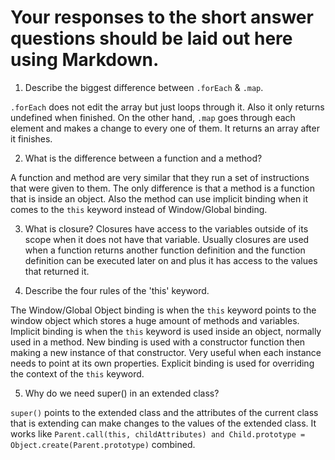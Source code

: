 # Your responses to the short answer questions should be laid out here using Markdown.
1. Describe the biggest difference between `.forEach` & `.map`.

`.forEach` does not edit the array but just loops through it. Also it only returns undefined when finished. On the other hand, `.map` goes through each element and makes a change to every one of them. It returns an array after it finishes.

2. What is the difference between a function and a method?

A function and method are very similar that they run a set of instructions that were given to them. The only difference is that a method is a function that is inside an object. Also the method can use implicit binding when it comes to the `this` keyword instead of Window/Global binding.

3. What is closure?
Closures have access to the variables outside of its scope when it does not have that variable. Usually closures are used when a function returns another function definition and the function definition can be executed later on and plus it has access to the values that returned it.


4. Describe the four rules of the 'this' keyword.

The Window/Global Object binding is when the `this` keyword points to the window object which stores a huge amount of methods and variables. Implicit binding is when the `this` keyword is used inside an object, normally used in a method. New binding is used with a constructor function then making a new instance of that constructor. Very useful when each instance needs to point at its own properties. Explicit binding is used for overriding the context of the `this` keyword.


5. Why do we need super() in an extended class?

`super()` points to the extended class and the attributes of the current class that is extending can make changes to the values of the extended class. It works like `Parent.call(this, childAttributes) and Child.prototype = Object.create(Parent.prototype)` combined.
